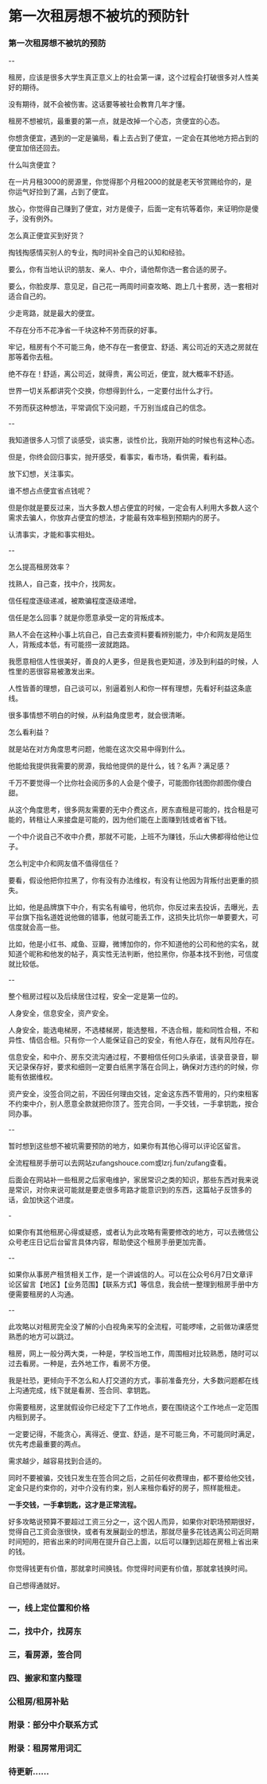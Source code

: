 # 第一次租房想不被坑的预防针

### 第一次租房想不被坑的预防

\--

租房，应该是很多大学生真正意义上的社会第一课，这个过程会打破很多对人性美好的期待。

没有期待，就不会被伤害。这话要等被社会教育几年才懂。

租房不想被坑，最重要的第一点，就是改掉一个心态，贪便宜的心态。

你想贪便宜，遇到的一定是骗局，看上去占到了便宜，一定会在其他地方把占到的便宜加倍还回去。

什么叫贪便宜？

在一片月租3000的房源里，你觉得那个月租2000的就是老天爷赏赐给你的，是你运气好捡到了漏，占到了便宜。

放心，你觉得自己赚到了便宜，对方是傻子，后面一定有坑等着你，来证明你是傻子，没有例外。

怎么真正便宜买到好货？

掏钱掏感情买别人的专业，掏时间补全自己的认知和经验。

要么，你有当地认识的朋友、亲人、中介，请他帮你选一套合适的房子。

要么，你脸皮厚、意见足，自己花一两周时间查攻略、跑上几十套房，选一套相对适合自己的。

少走弯路，就是最大的便宜。

不存在分币不花净省一千块这种不劳而获的好事。

牢记，租房有个不可能三角，绝不存在一套便宜、舒适、离公司近的天选之房就在那等着你去租。

绝不存在！舒适，离公司近，就得贵，离公司近，便宜，就大概率不舒适。

世界一切关系都讲究个交换，你想得到什么，一定要付出什么才行。

不劳而获这种想法，平常调侃下没问题，千万别当成自己的信念。

\--

我知道很多人习惯了谈感受，谈实惠，谈性价比，我刚开始的时候也有这种心态。

但是，你终会回归事实，抛开感受，看事实，看市场，看供需，看利益。

放下幻想，关注事实。

谁不想占点便宜省点钱呢？

但是你就是要反过来，当大多数人想占便宜的时候，一定会有人利用大多数人这个需求去骗人，你放弃占便宜的想法，才能最有效率租到预期内的房子。

认清事实，才能和事实相处。

\--

怎么提高租房效率？

找熟人，自己查，找中介，找网友。

信任程度逐级递减，被欺骗程度逐级递增。

信任是怎么回事？就是你愿意承受一定的背叛成本。

熟人不会在这种小事上坑自己，自己去查资料要看辨别能力，中介和网友是陌生人，背叛成本低，有可能捞一波就跑路。

我愿意相信人性很美好，善良的人更多，但是我也更知道，涉及到利益的时候，人性里的恶很容易被激发出来。

人性皆善的理想，自己谈可以，别逼着别人和你一样有理想，先看好利益这条底线。

很多事情想不明白的时候，从利益角度思考，就会很清晰。

怎么看利益？

就是站在对方角度思考问题，他能在这次交易中得到什么。

他能给我提供我需要的房源，我给他提供的是什么，钱？名声？满足感？

千万不要觉得一个比你社会阅历多的人会是个傻子，可能图你钱图你颜图你傻白甜。

从这个角度思考，很多网友需要的无中介费这点，房东直租是可能的，找合租是可能的，转租让人来接盘是可能的，因为他们能在上面赚到钱或者省下钱。

一个中介说自己不收中介费，那就不可能，上班不为赚钱，乐山大佛都得给他让位子。

怎么判定中介和网友值不值得信任？

要看，假设他把你拉黑了，你有没有办法维权，有没有让他因为背叛付出更重的损失。

比如，他是品牌旗下中介，有实名有编号，他坑你，你反过来去投诉，去曝光，去平台旗下指名道姓说他做的错事，他就可能丢工作，这损失比坑你一单要要大，可信度就会高一些。

比如，他是小红书、咸鱼、豆瓣，微博加你的，你不知道他的公司和他的实名，就知道个昵称和他发的帖子，真实性无法判断，他拉黑你，你基本找不到他，可信度就比较低。

\--

整个租房过程以及后续居住过程，安全一定是第一位的。

人身安全，信息安全，资产安全。

人身安全，能选电梯房，不选楼梯房，能选整租，不选合租，能和同性合租，不和异性、情侣合租。只有你一个人能保证自己的安全，有他人存在，就有风险存在。

信息安全，和中介、房东交流沟通过程，不要相信任何口头承诺，该录音录音，聊天记录保存好，要求和细则一定要白纸黑字落在合同上，确保对方违约的时候，你能有依据维权。

资产安全，没签合同之前，不因任何理由交钱，定金这东西不管用的，只约束租客不约束中介，别人愿意全款就把你顶了。签完合同，一手交钱，一手拿钥匙，按合同办事。

\--

暂时想到这些想不被坑需要预防的地方，如果你有其他心得可以评论区留言。

全流程租房手册可以去网站zufangshouce.com或lzrj.fun/zufang查看。

后面会在网站补一些租房之后家电维护，家居常识之类的知识，那些东西对我来说是常识，对你来说可能就是要走很多弯路才能意识到的东西，这篇帖子反馈多的话，会加快这个进度。

\-

如果你有其他租房心得或疑惑，或者认为此攻略有需要修改的地方，可以去微信公众号老庄日记后台留言具体内容，帮助使这个租房手册更加完善。

\--

如果你从事房产租赁相关工作，是一个讲诚信的人。可以在公众号6月7日文章评论区留言【地区】【业务范围】【联系方式】等信息，我会统一整理到租房手册中方便需要租房的人沟通。

\--

此攻略以对租房完全没了解的小白视角来写的全流程，可能啰嗦，之前做功课感觉熟悉的地方可以跳过。

租房，网上一般分两大类，一种是，学校当地工作，周围相对比较熟悉，随时可以过去看房。一种是，去外地工作，看房不方便。

我是社恐，更倾向于不怎么和人打交道的方式，事前准备充分，大多数问题都在线上沟通完成，线下就是看房、签合同、拿钥匙。

你需要租房，这里就假设你已经定下了工作地点，要在围绕这个工作地点一定范围内租到房子。

一定要记得，不能贪心，离得近、便宜、舒适，是不可能三角，不可能同时满足，优先考虑最重要的两点。

需求越少，越容易找到合适的。

同时不要被骗，交钱只发生在签合同之后，之前任何收费理由，都不要给他交钱，定金只是约束你的，对中介没有约束，别人来租你看好的房子，照样能租走。

**一手交钱，一手拿钥匙，这才是正常流程。**

好多攻略说预算不要超过工资三分之一，这个因人而异，如果你对职场预期很好，觉得自己工资会涨很快，或者有发展副业的想法，那就尽量多花钱选离公司近同期时间短的，把省出来的时间用在提升自己上面，以后可以赚到远超在房租上省出来的钱。

你觉得钱更有价值，那就拿时间换钱。你觉得时间更有价值，那就拿钱换时间。

自己想得通就好。

### 一，线上定位置和价格

### 二，找中介，找房东

### 三，看房源，签合同

### 四、搬家和室内整理

### 公租房/租房补贴



### 附录：部分中介联系方式



### 附录：租房常用词汇



### 待更新……
